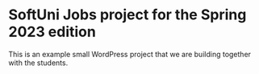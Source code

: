 # SoftUni Jobs project for the Spring 2023 edition

This is an example small WordPress project that we are building together with the students.
